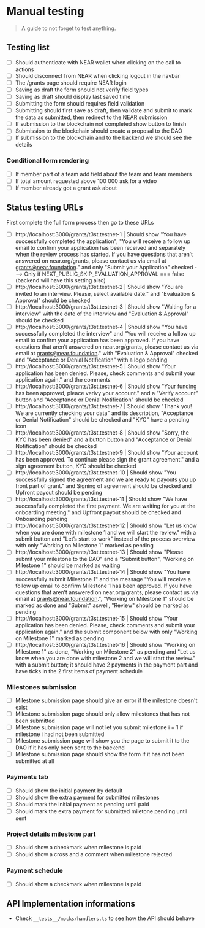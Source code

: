 # Manual testing

> A guide to not forget to test anything.

## Testing list

- [ ] Should authenticate with NEAR wallet when clicking on the call to actions
- [ ] Should disconnect from NEAR when clicking logout in the navbar
- [ ] The /grants page should require NEAR login
- [ ] Saving as draft the form should not verify field types
- [ ] Saving as draft should display last saved time
- [ ] Submitting the form should requires field validation
- [ ] Submitting should first save as draft, then validate and submit to mark the data as submitted, then redirect to the NEAR submission
- [ ] If submission to the blockchain not completed show button to finish
- [ ] Submission to the blockchain should create a proposal to the DAO
- [ ] If submission to the blockchain and to the backend we should see the details

### Conditional form rendering

- [ ] If member part of a team add field about the team and team members
- [ ] If total amount requested above 100 000 ask for a video
- [ ] If member already got a grant ask about

## Status testing URLs

First complete the full form process then go to these URLs

- [ ] http://localhost:3000/grants/t3st.testnet-1 | Should show "You have successfully completed the application", "You will receive a follow up email to confirm your application has been received and separately when the review process has started. If you have questions that aren’t answered on near.org/grants, please contact us via email at grants@near.foundation." and only "Submit your Application" checked ---> Only if NEXT_PUBLIC_SKIP_EVALUATION_APPROVAL === false (backend will have this setting also)
- [ ] http://localhost:3000/grants/t3st.testnet-2 | Should show "You are invited to an interview. Please, select available date." and "Evaluation & Approval" should be checked
- [ ] http://localhost:3000/grants/t3st.testnet-3 | Should show "Waiting for a interview" with the date of the interview and "Evaluation & Approval" should be checked
- [ ] http://localhost:3000/grants/t3st.testnet-4 | Should show "You have successfully completed the interview" and "You will receive a follow up email to confirm your application has been approved. If you have questions that aren’t answered on near.org/grants, please contact us via email at grants@near.foundation." with "Evaluation & Approval" checked and "Acceptance or Denial Notification" with a logo pending
- [ ] http://localhost:3000/grants/t3st.testnet-5 | Should show "Your application has been denied. Please, check comments and submit your application again." and the comments
- [ ] http://localhost:3000/grants/t3st.testnet-6 | Should show "Your funding has been approved, pleace verivy your account." and a "Verify account" button and "Acceptance or Denial Notification" should be checked
- [ ] http://localhost:3000/grants/t3st.testnet-7 | Should show "Thank you! We are currently checking your data" and its description, "Acceptance or Denial Notification" should be checked and "KYC" have a pending icon
- [ ] http://localhost:3000/grants/t3st.testnet-8 | Should show "Sorry, the KYC has been denied" and a button button and "Acceptance or Denial Notification" should be checked
- [ ] http://localhost:3000/grants/t3st.testnet-9 | Should show "Your account has been approved. To continue please sign the grant agreement." and a sign agreement button, KYC should be checked
- [ ] http://localhost:3000/grants/t3st.testnet-10 | Should show "You successfully signed the agreement and we are ready to payouts you up front part of grant." and Signing of agreement should be checked and Upfront payout should be pending
- [ ] http://localhost:3000/grants/t3st.testnet-11 | Should show "We have successfully completed the first payment. We are waiting for you at the onboarding meeting." and Upfront payout should be checked and Onboarding pending
- [ ] http://localhost:3000/grants/t3st.testnet-12 | Should show "Let us know when you are done with milestone 1 and we will start the review." with a submit button and "Let’s start to work" instead of the process overview with only "Working on Milestone 1" marked as pending
- [ ] http://localhost:3000/grants/t3st.testnet-13 | Should show "Please submit your milestone to the DAO" and a "Submit button", "Working on Milestone 1" should be marked as waiting
- [ ] http://localhost:3000/grants/t3st.testnet-14 | Should show "You have successfully submit Milestone 1" and the message "You will receive a follow up email to confirm Milestone 1 has been approved. If you have questions that aren’t answered on near.org/grants, please contact us via email at grants@near.foundation.", "Working on Milestone 1" should be marked as done and "Submit" aswell, "Review" should be marked as pending
- [ ] http://localhost:3000/grants/t3st.testnet-15 | Should show "Your application has been denied. Please, check comments and submit your application again." and the submit component below with only "Working on Milestone 1" marked as pending
- [ ] http://localhost:3000/grants/t3st.testnet-16 | Should show "Working on Milestone 1" as done, "Working on Milestone 2" as pending and "Let us know when you are done with milestone 2 and we will start the review." with a submit button; it should have 2 payments in the payment part and have ticks in the 2 first items of payment schedule

### Milestones submission

- [ ] Milestone submission page should give an error if the milestone doesn't exist
- [ ] Milestone submission page should only allow milestones that has not been submitted
- [ ] Milestone submission page will not let you submit milestone i + 1 if milestone i had not been submitted
- [ ] Milestone submission page will show you the page to submit it to the DAO if it has only been sent to the backend
- [ ] Milestone submission page should show the form if it has not been submitted at all

### Payments tab

- [ ] Should show the initial payment by default
- [ ] Should show the extra payment for submitted milestones
- [ ] Should mark the initial payment as pending until paid
- [ ] Should mark the extra payment for submitted miletone pending until sent

### Project details milestone part

- [ ] Should show a checkmark when milestone is paid
- [ ] Should show a cross and a comment when milestone rejected

### Payment schedule

- [ ] Should show a checkmark when milestone is paid

## API Implementation informations

- Check `__tests__/mocks/handlers.ts` to see how the API should behave
